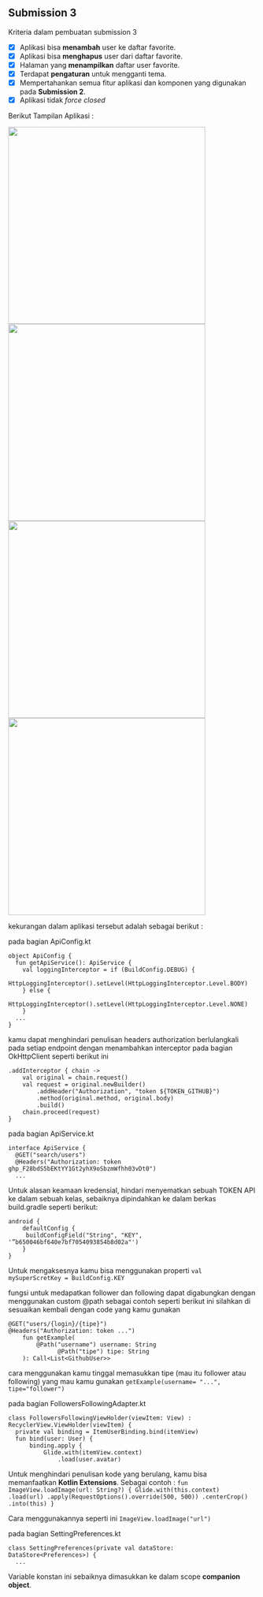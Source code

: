 ## Submission 3
Kriteria dalam pembuatan submission 3
- [x] Aplikasi bisa **menambah** user ke daftar favorite.
- [x] Aplikasi bisa **menghapus** user dari daftar favorite.
- [x] Halaman yang **menampilkan** daftar user favorite.
- [x] Terdapat **pengaturan** untuk mengganti tema.
- [x] Mempertahankan semua fitur aplikasi dan komponen yang digunakan pada **Submission 2**.
- [x] Aplikasi tidak *force closed*

Berikut Tampilan Aplikasi : 
<p>
<img src="https://user-images.githubusercontent.com/72274358/197268697-297b6312-ecb7-44e6-b2f1-c2606fd81b30.jpg" height="400rm">
<img src="https://user-images.githubusercontent.com/72274358/197268708-6216a1fe-0431-40d0-81bd-461b4aba64e4.jpg" height="400rm">
<img src="https://user-images.githubusercontent.com/72274358/197268711-f00e406d-e411-418f-a91a-495737d44430.jpg" height="400rm">
<img src="https://user-images.githubusercontent.com/72274358/197268713-022404a4-e502-4879-8911-ebd45edd6fcf.jpg" height="400rm">
<p>
kekurangan dalam aplikasi tersebut adalah sebagai berikut : 

pada bagian ApiConfig.kt

```
object ApiConfig {
  fun getApiService(): ApiService {
    val loggingInterceptor = if (BuildConfig.DEBUG) {
        HttpLoggingInterceptor().setLevel(HttpLoggingInterceptor.Level.BODY)
    } else {
        HttpLoggingInterceptor().setLevel(HttpLoggingInterceptor.Level.NONE)
    }
  ...
}
```

kamu dapat menghindari penulisan headers authorization berlulangkali pada setiap endpoint dengan menambahkan interceptor pada bagian OkHttpClient seperti berikut ini
```
.addInterceptor { chain ->
    val original = chain.request()
    val request = original.newBuilder()
        .addHeader("Authorization", "token ${TOKEN_GITHUB}")
        .method(original.method, original.body)
        .build()
    chain.proceed(request)
}
```

pada bagian ApiService.kt

```
interface ApiService {
  @GET("search/users")
  @Headers("Authorization: token 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")
  ...
```
             
Untuk alasan keamaan kredensial, hindari menyematkan sebuah TOKEN API ke dalam sebuah kelas, sebaiknya dipindahkan ke dalam berkas build.gradle seperti berikut:
```
android {
    defaultConfig {
     buildConfigField("String", "KEY", '”b650046bf640e7bf7054093854b8d02a"')
    }
}
```
             
Untuk mengaksesnya kamu bisa menggunakan properti ```val mySuperScretKey = BuildConfig.KEY```

fungsi untuk medapatkan follower dan following dapat digabungkan dengan menggunakan custom @path sebagai contoh seperti berikut ini silahkan di sesuaikan kembali dengan code yang kamu gunakan
```
@GET("users/{login}/{tipe}")
@Headers("Authorization: token ...")
    fun getExample(
        @Path("username") username: String
              @Path("tipe") tipe: String
    ): Call<List<GithubUser>>
```
  
cara menggunakan kamu tinggal memasukkan tipe (mau itu follower atau following) yang mau kamu gunakan ```getExample(username= "...", tipe="follower")```

pada bagian FollowersFollowingAdapter.kt

```
class FollowersFollowingViewHolder(viewItem: View) : RecyclerView.ViewHolder(viewItem) {
  private val binding = ItemUserBinding.bind(itemView)
  fun bind(user: User) {
      binding.apply {
          Glide.with(itemView.context)
              .load(user.avatar)
```

Untuk menghindari penulisan kode yang berulang, kamu bisa memanfaatkan **Kotlin Extensions**. Sebagai contoh : ```fun ImageView.loadImage(url: String?) { Glide.with(this.context) .load(url) .apply(RequestOptions().override(500, 500)) .centerCrop() .into(this) }```

Cara menggunakannya seperti ini ```ImageView.loadImage("url")```
             

pada bagian SettingPreferences.kt

```
class SettingPreferences(private val dataStore: DataStore<Preferences>) {
  ...
```
             
Variable konstan ini sebaiknya dimasukkan ke dalam scope **companion object**.

